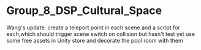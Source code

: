 # Group_8_DSP_Cultural_Space
Wang's update:
create a teleport point in each scene and a script for each,which should trigger scene switch on collision but hasn't test yet
use some free assets in Unity store and decorate the pool room with them
